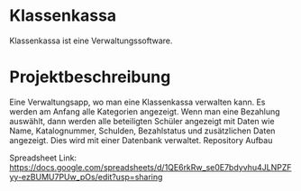 # Klassenkassa
Klassenkassa ist eine Verwaltungssoftware.

# Projektbeschreibung
Eine Verwaltungsapp, wo man eine Klassenkassa verwalten kann. Es werden am Anfang alle Kategorien angezeigt. Wenn man eine Bezahlung auswählt, dann werden alle beteiligten Schüler angezeigt mit Daten wie Name, Katalognummer, Schulden, Bezahlstatus und zusätzlichen Daten angezeigt. Dies wird mit einer Datenbank verwaltet.
Repository Aufbau

Spreadsheet Link: https://docs.google.com/spreadsheets/d/1QE6rkRw_se0E7bdyvhu4JLNPZFyy-ezBUMU7PUw_pOs/edit?usp=sharing
